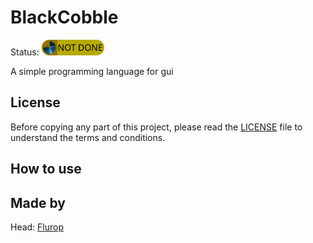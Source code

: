 # BlackCobble

Status:
<img alt="Status" src="./projectData/status.png" width="100" height="25">

A simple programming language for gui

## License

Before copying any part of this project, please read the [LICENSE](./LICENSE) file to understand the terms and conditions.

## How to use

## Made by

Head: [Flurop](https://github.com/Flurop)